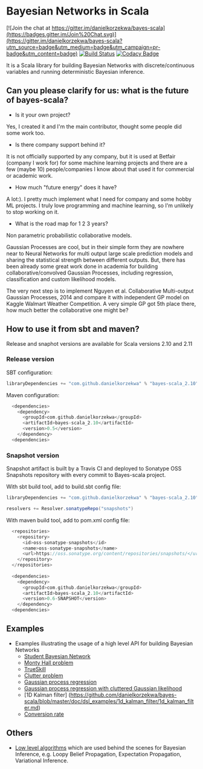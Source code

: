 # Bayesian Networks in Scala 

[![Join the chat at https://gitter.im/danielkorzekwa/bayes-scala](https://badges.gitter.im/Join%20Chat.svg)](https://gitter.im/danielkorzekwa/bayes-scala?utm_source=badge&utm_medium=badge&utm_campaign=pr-badge&utm_content=badge)
[![Build Status](https://travis-ci.org/danielkorzekwa/bayes-scala.svg)](https://travis-ci.org/danielkorzekwa/bayes-scala)
[![Codacy Badge](https://www.codacy.com/project/badge/2a48694cabbe4cd386af1be55602cbbf)](https://www.codacy.com/public/danielkorzekwa/bayes-scala)

It is a Scala library for building Bayesian Networks with discrete/continuous variables and running deterministic Bayesian inference.

## Can you please clarify for us: what is the future of bayes-scala?

* Is it your own project? 

Yes, I created it and I'm the main contributor, thought some people did some work too.

* Is there company support behind it?

It is not officially supported by any company, but it is used at Betfair (company I work for) for some machine learning projects and there are a few (maybe 10) people/companies I know about that used it for commercial or academic work.

* How much "future energy" does it have?

A lot:). I pretty much implement what I need for company and some hobby ML projects. I truly love programming and machine learning, so I'm unlikely to stop working on it.

* What is the road map for 1 2 3 years?

Non parametric probabilistic collaborative models. 

Gaussian Processes are cool, but in their simple form they are nowhere near to Neural Networks for multi output large scale prediction models and sharing the statistical strength between different outputs. But, there has been already some great work done in academia for building collaborative/convolved Gaussian Processes, including regression, classification and custom likelihood models.

The very next step is to implement Nguyen et al. Collaborative Multi-output Gaussian Processes, 2014 and compare it with independent GP model on Kaggle Walmart Weather Competition. A very simple GP got 5th place there, how much better the collaborative one might be?


## How to use it from sbt and maven?

Release and snaphot versions are available for Scala versions 2.10 and 2.11

### Release version

SBT configuration: 

```scala
libraryDependencies += "com.github.danielkorzekwa" % "bayes-scala_2.10" % "0.5"  
```

Maven configuration:

```scala  
  <dependencies>
    <dependency>
      <groupId>com.github.danielkorzekwa</groupId>
      <artifactId>bayes-scala_2.10</artifactId>
      <version>0.5</version>
    </dependency>
  <dependencies>
```

### Snapshot version

Snapshot artifact is built by a Travis CI and deployed to Sonatype OSS Snapshots repository with every commit to Bayes-scala project. 

With sbt build tool, add to build.sbt config file:

```scala
libraryDependencies += "com.github.danielkorzekwa" % "bayes-scala_2.10" % "0.6-SNAPSHOT"  

resolvers += Resolver.sonatypeRepo("snapshots")
```

With maven build tool, add to pom.xml config file:

```scala
  <repositories>
    <repository>
      <id>oss-sonatype-snapshots</id>
      <name>oss-sonatype-snapshots</name>
      <url>https://oss.sonatype.org/content/repositories/snapshots/</url>
    </repository>
  </repositories>
  
  <dependencies>
    <dependency>
      <groupId>com.github.danielkorzekwa</groupId>
      <artifactId>bayes-scala_2.10</artifactId>
      <version>0.6-SNAPSHOT</version>
    </dependency>
  <dependencies>
```

## Examples

* Examples illustrating the usage of a high level API for building Bayesian Networks
  * [Student Bayesian Network](https://github.com/danielkorzekwa/bayes-scala/blob/master/doc/dsl_examples/student_bayesian_network/student_bayesian_network.md) 
  * [Monty Hall problem](https://github.com/danielkorzekwa/bayes-scala/blob/master/doc/dsl_examples/monty_hall_problem/monty_hall_problem.md)
  * [TrueSkill](https://github.com/danielkorzekwa/bayes-scala/blob/master/doc/dsl_examples/true_skill/true_skill.md)
  * [Clutter problem](https://github.com/danielkorzekwa/bayes-scala/blob/master/doc/dsl_examples/clutter_problem/clutter_problem.md) 
  * [Gaussian process regression](https://github.com/danielkorzekwa/bayes-scala/blob/master/doc/dsl_examples/gaussian_process_regression/gaussian_process_regression.md)
  * [Gaussian process regression with cluttered Gaussian likelihood](https://github.com/danielkorzekwa/bayes-scala/blob/master/doc/dsl_examples/gaussian_process_regression_cluttered_gaussian_likelihood/gaussian_process_regression_cluttered_gaussian_likelihood.md)
  * [1D Kalman filter] (https://github.com/danielkorzekwa/bayes-scala/blob/master/doc/dsl_examples/1d_kalman_filter/1d_kalman_filter.md)
  * [Conversion rate](https://github.com/danielkorzekwa/bayes-scala/blob/master/doc/dsl_examples/conversionrate/conversion_rate.md)

## Others

* [Low level algorithms] which are used behind the scenes for Bayesian Inference, e.g. Loopy Belief Propagation, Expectation Propagation, Variational Inference.

[Low level algorithms]: https://github.com/danielkorzekwa/bayes-scala/blob/master/doc/lowlevel/README.md